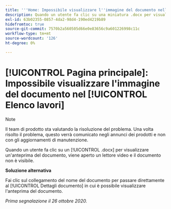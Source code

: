 ```yaml
---
title: '''Home: Impossibile visualizzare l''immagine del documento nell''elenco di lavoro'
description: Quando un utente fa clic su una miniatura .docx per visualizzare un'anteprima del documento, viene aperto un lettore video che non è in grado di visualizzare il documento.
exl-id: 63b02355-0857-4da2-98d4-190ed4219b89
hidefromtoc: true
source-git-commit: 7570b2a560505d66e0e83656c9a601226998c11c
workflow-type: tm+mt
source-wordcount: '126'
ht-degree: 0%

---
```


# [!UICONTROL Pagina principale]: Impossibile visualizzare l&#39;immagine del documento nel [!UICONTROL Elenco lavori]

>[!NOTE]
>
>Il team di prodotto sta valutando la risoluzione del problema. Una volta risolto il problema, questo verrà comunicato negli annunci dei prodotti e non con gli aggiornamenti di manutenzione.

Quando un utente fa clic su un [!UICONTROL .docx] per visualizzare un&#39;anteprima del documento, viene aperto un lettore video e il documento non è visibile.

**Soluzione alternativa**

Fai clic sul collegamento del nome del documento per passare direttamente al [!UICONTROL Dettagli documento] in cui è possibile visualizzare l&#39;anteprima del documento.

_Prima segnalazione il 26 ottobre 2020._
